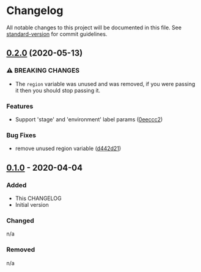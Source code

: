 # Changelog

All notable changes to this project will be documented in this file. See [standard-version](https://github.com/conventional-changelog/standard-version) for commit guidelines.

## [0.2.0](https://gitlab.com/guardianproject-ops/terraform-aws-session-manager-instance-policy/compare/0.1.0...0.2.0) (2020-05-13)


### ⚠ BREAKING CHANGES

* The `region` variable was unused and was removed, if you were passing it then you should stop passing it.

### Features

* Support 'stage' and 'environment' label params ([0eeccc2](https://gitlab.com/guardianproject-ops/terraform-aws-session-manager-instance-policy/commit/0eeccc22d4e95fc0033d2f32fc861ec8a216cefa))


### Bug Fixes

* remove unused region variable ([d442d21](https://gitlab.com/guardianproject-ops/terraform-aws-session-manager-instance-policy/commit/d442d216793575c8204486c8ef9f005698b0b492))

## [0.1.0][0.1.0] - 2020-04-04

### Added

- This CHANGELOG
- Initial version

### Changed

n/a

### Removed

n/a

[0.1.0]: https://gitlab.com/guardianproject-ops/terraform-aws-session-manager-instance-policy/tags/0.1.0
